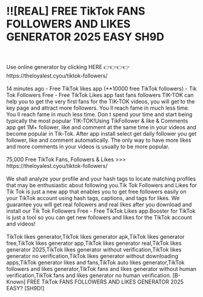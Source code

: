 # !![REAL] FREE TikTok FANS FOLLOWERS AND LIKES GENERATOR 2025 EASY SH9D
<br>
<br>Use online generator by clicking HERE 👉👉👉👉 https://theloyalest.cyou/tiktok-followers/
<br>
<br>14 minutes ago - Free TikTok likes app (**10000 free TikTok followers) - Tik Tok Followers Free - Free TikTok Likes app fast fans followers TIK-TOK can help you to get the very first fans for the TIK-TOK videos, you will get to the key page and attract more followers. You ll reach fame in much less time. You ll reach fame in much less time. Don t spend your time and start being typically the most popular TIK-TOK!Using TikFollower & like & Comments app get 1M+ follower, like and comment at the same time in your videos and become popular in Tik-Tok. After app install select get daily follower you get follower, like and comment automatically. The only way to have more likes and more comments in your videos is usually to be more popular.
<br>
<br>75,000 Free TikTok Fans, Followers & Likes >>> https://theloyalest.cyou/tiktok-followers/
<br>
<br>We shall analyze your profile and your hash tags to locate matching profiles that may be enthusiastic about following you.Tik Tok Followers and Likes for Tik Tok is just a new app that enables you to get free followers easily on your TikTok account using hash tags, captions, and tags for likes. We guarantee you will get real followers and real likes after you download and install our Tik Tok Followers Free - Free TikTok Likes app.Booster for TikTok is just a tool so you can get new followers and likes for the TikTok account and videos!
<br>
<br>TikTok likes generator,TikTok likes generator apk,TikTok likes generator free,TikTok likes generator app,TikTok likes generator real,TikTok likes generator 2025,TikTok likes generator without verification,TikTok likes generator no verification,TikTok likes generator without downloading apps,TikTok generator likes and fans,TikTok auto likes generator,TikTok followers and likes generator,TikTok fans and likes generator without human verification,TikTok fans and likes generator no human verification. [B-Known] FREE TikTok FANS FOLLOWERS AND LIKES GENERATOR 2025 EASY? [SH9D!]
<br>
<br>
